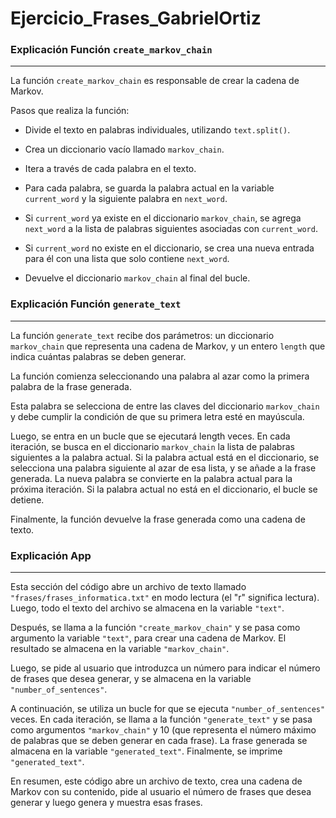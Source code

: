 # Ejercicio_Frases_GabrielOrtiz


### Explicación Función `create_markov_chain`
---

La función `create_markov_chain` es responsable de crear la cadena de Markov.

Pasos que realiza la función:

* Divide el texto en palabras individuales, utilizando `text.split()`.

* Crea un diccionario vacío llamado `markov_chain`.

* Itera a través de cada palabra en el texto.

* Para cada palabra, se guarda la palabra actual en la variable `current_word` y la siguiente palabra en `next_word`.
  
* Si `current_word` ya existe en el diccionario `markov_chain`, se agrega `next_word` a la lista de palabras siguientes asociadas con `current_word`.

* Si `current_word` no existe en el diccionario, se crea una nueva entrada para él con una lista que solo contiene `next_word`.

* Devuelve el diccionario `markov_chain` al final del bucle.  
  

### Explicación Función `generate_text`

---

La función `generate_text` recibe dos parámetros: un diccionario `markov_chain` que representa una cadena de Markov, y 
un entero `length` que indica cuántas palabras se deben generar.

La función comienza seleccionando una palabra al azar como la primera palabra de la frase generada. 

Esta palabra se selecciona de entre las claves del diccionario `markov_chain` y debe cumplir la condición de que su primera letra esté en mayúscula.

Luego, se entra en un bucle que se ejecutará length veces. En cada iteración, se busca en el diccionario `markov_chain`  la lista de palabras siguientes a la palabra actual. Si la palabra actual está en el diccionario, se selecciona una 
palabra siguiente al azar de esa lista, y se añade a la frase generada. La nueva palabra se convierte en la palabra actual para la próxima  iteración. Si la palabra actual no está en el diccionario, el bucle se detiene.

Finalmente, la función devuelve la frase generada como una cadena de texto.

### Explicación App

---

Esta sección del código abre un archivo de texto llamado `"frases/frases_informatica.txt"` en modo lectura (el "r" significa lectura). Luego, todo el texto del archivo se almacena en la variable `"text"`.

Después, se llama a la función `"create_markov_chain"` y se pasa como argumento la variable `"text"`,  para crear una cadena de Markov. El resultado se almacena en la variable `"markov_chain"`.

Luego, se pide al usuario que introduzca un número para indicar el número de frases que desea generar, y se almacena en la variable `"number_of_sentences"`.

A continuación, se utiliza un bucle for que se ejecuta `"number_of_sentences"` veces. En cada iteración, se llama a la función `"generate_text"` y se pasa como argumentos `"markov_chain"` y 10 (que representa el número máximo de palabras que se deben generar en cada frase). La frase generada se almacena en la variable `"generated_text"`. Finalmente, se imprime `"generated_text"`.

En resumen, este código abre un archivo de texto, crea una cadena de Markov con su contenido, pide al usuario el número de frases que desea generar y luego genera y muestra esas frases.
